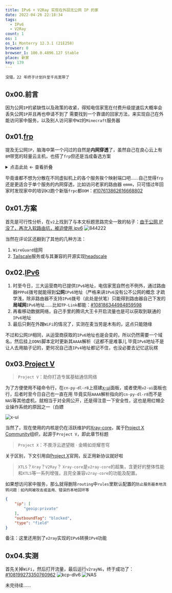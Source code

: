```yaml
---
title: IPv6 + V2Ray 实现在外回无公网 IP 的家
date: 2022-04-26 22:18:34
tags:
  - IPv6
  - V2Ray
count: 1
os: 1
os_1: Monterry 12.3.1 (21E258)
browser: 0
browser_1: 100.0.4896.127 Stable
place: 新家
key: 139
---
```

    没错，22 年终于计划升至千兆宽带了
<!-- more -->
## 0x00.前言
因为公网`IP`的紧缺性以及政策的收紧，得知电信家宽在付费升级提速后大概率会丢失公网`IP`并且再也申请不到了
需要找到一个靠谱的回家方法，来实现自己在外能访问家中服务，以及别人访问家中`WZ`的`Minecraft`服务器

## 0x01.[frp](https://github.com/fatedier/frp)
提及无公网`IP`，脑海中第一个闪过的自然是**内网穿透**了，虽然自己在良心云上有`8M`带宽的轻量云主机，也搭了`frp`但还是当成备选方案

<details><summary>点击此处 ← 查看折叠</summary>

![8Mbps](https://i1.yuangezhizao.cn/macOS/20220426224947.png!webp)
![frp](https://i1.yuangezhizao.cn/macOS/20220426225235.png!webp)

</details>

毕竟谁都不想为分散在不同虚拟机上的各个服务挨个映射端口吧……自己觉得`frp`还是更适合于单个服务的内网穿透，比如访问老家的路由器
`emmm`，只可惜过年回家时发现家中的培训`K2`跑个新版`frpc`都`OOM`：[#107613862616668802](https://mastodon.yuangezhizao.cn/web/@yuangezhizao/107613862616668802)

## 0x01.方案
首先是可行性分析，在`v2`上找到了与本文标题思路完全一致的帖子：[由于公网 IP 没了，再次入软路由坑，被迫使用 ipv6](https://www.v2ex.com/t/844222)
![844222](https://i1.yuangezhizao.cn/macOS/20220426223110.png!webp)

当然在评论区还翻到了其他的几种方法：
1. `WireGuard`组网
2. [Tailscale](https://tailscale.com)服务或与其兼容的开源实现[headscale](https://github.com/juanfont/headscale)

## 0x02.[IPv6](https://zh.wikipedia.org/zh/IPv6)
1. 时至今日，三大运营商均已提供`IPv6`地址，电信家宽自然也不例外，通过路由器`PPPoE`拨号就能得到**公网**`IPv6`地址（严格来讲`IPv6`没有公不公网的概念
才疏学浅，除非路由器不支持`IPv6`拨号（此处是伏笔）只能得到路由器自己下发的**局域网**`IPv6`地址……比如`TP-Link`都能：[#108186344984859598](https://mastodon.yuangezhizao.cn/web/@yuangezhizao/108186344984859598)
2. 再看移动数据网络，自己手里的腾讯大王卡开启流量也是可以获取到联通的`IPv6`地址
3. 最后只剩在外蹭`WiFi`的情况了，实测在麦当劳是木有的，这点只能随缘

不过和公网`IP`相同，从运营商获取的`IPv6`地址也是会变的，所以仍然需要一个域名，然后挂上`DDNS`脚本定时更新其`AAAA`解析（这都不是难事儿
毕竟`IPv6`地址不是让人去用脑子记的，更何况自己连`IPv4`地址都记不住，也没必要去记忆这玩楞

## 0x03.[Project V](https://github.com/v2fly/v2ray-core)
> `Project V`：助你打造专属基础通信网络

为了方便使用不碰命令行，在`cn-py-dl-r8`上搭建[x-ui](https://github.com/vaxilu/x-ui)面板，或者使用`v2-ui`面板也行，后者时至今日自己也一直在用
毕竟实际`AAAA`解析指向的`cn-py-dl-r8`而不是`NAS`等其他虚机，就相当于对全网公开，还是得注意一下安全性，这也是用红帽企业操作系统的原因之一（白嫖

![x-ui](https://i1.yuangezhizao.cn/macOS/20220426234333.png!webp)

当然了，现在使用的内核是仍在活跃维护的[Xray-core](https://github.com/XTLS/Xray-core)，属于[Project X Community](https://github.com/XTLS)组织，起源于`Project V`，即此章节标题
> `Project X`：不畏浮云遮望眼 · 金睛如炬耀苍穹

关于区别，下文引用自[Project X](https://xtls.github.io)官网，反正用新协议就好啦
> `XTLS`？`Xray`？`V2Ray`？
> `Xray-core`是`v2ray-core`的超集，含更好的整体性能和`XTLS`等一系列增强，且完全兼容`v2ray-core`的功能及配置。

如果想访问家中服务，那么就得删除`routing`中`rules`里默认配置的`防止服务器本地流转问题：如内网被攻击或滥用、错误的本地回环等`
``` json
{
    "ip": [
        "geoip:private"
    ],
    "outboundTag": "blocked",
    "type": "field"
}
```
备注：这里还用到了`v2ray`实现的`IPv6`转换`IPv4`功能

## 0x04.实测
首先关掉`WiFi`，然后打开流量，最后运行`v2rayNG`，终于成功了：[#108199273350760962](https://mastodon.yuangezhizao.cn/web/@yuangezhizao/108199273350760962)
![kcp-dlv6](https://i1.yuangezhizao.cn/Redmi-K20Pro/Screenshot_2022-04-24-18-44-36-243_com.android.ch.jpg!webp)
![NAS](https://i1.yuangezhizao.cn/Redmi-K20Pro/Screenshot_2022-04-24-18-44-32-254_com.android.ch.jpg!webp)

未完待续……